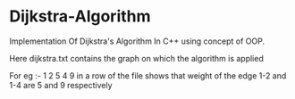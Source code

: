 # Dijkstra-Algorithm

Implementation Of Dijkstra's Algorithm In C++ using concept of OOP.

Here dijkstra.txt contains the graph on which the algorithm is applied

For eg :- 1 2 5 4 9 in a row of the file shows that weight of the edge 1-2 and 1-4 are 5 and 9 respectively
